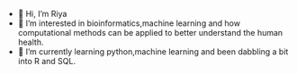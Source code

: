 - 👋 Hi, I’m Riya
- 👀 I’m interested in bioinformatics,machine learning and how computational methods can be applied to better understand the human health.
- 🌱 I’m currently learning python,machine learning and been dabbling a bit into R and SQL.


<!---
Riyaaa1/Riyaaa1 is a ✨ special ✨ repository because its `README.md` (this file) appears on your GitHub profile.
You can click the Preview link to take a look at your changes.
--->
